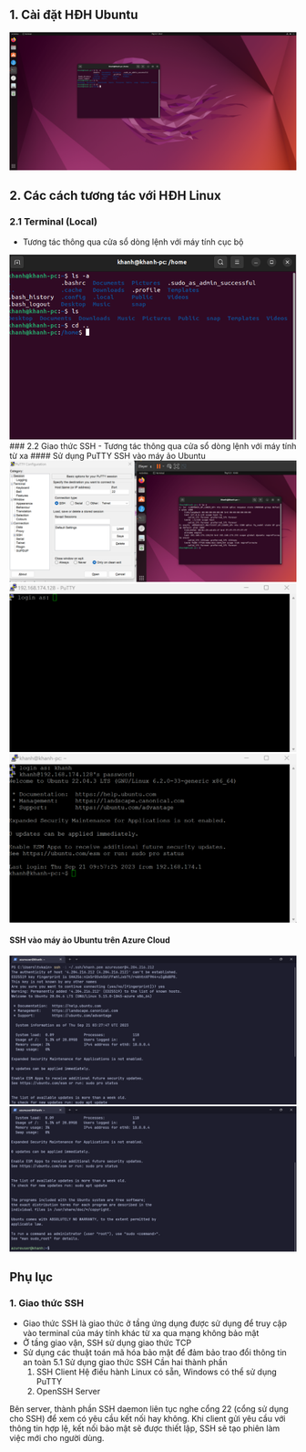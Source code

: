 
## 1. Cài đặt HĐH Ubuntu
<img src="./img/0-ubuntu.png" />

## 2. Các cách tương tác với HĐH Linux 
### 2.1 Terminal (Local)
- Tương tác thông qua cửa sổ dòng lệnh với máy tính cục bộ
<img src="./img/1-terminal.png" />
### 2.2 Giao thức SSH 
- Tương tác thông qua cửa sổ dòng lệnh với máy tính từ xa
#### Sử dụng PuTTY SSH vào máy ảo Ubuntu 
<img src="./img/2-putty-1.png" />
<img src="./img/3-putty-2.png" />
<img src="./img/4-putty-3.png" />

#### SSH vào máy ảo Ubuntu trên Azure Cloud

<img src="./img/5-azure-1.png" />
<img src="./img/6-azure-2.png" />

## Phụ lục
### 1. Giao thức SSH 
- Giao thức SSH là giao thức ở tầng ứng dụng được sử dụng để truy cập vào terminal của máy tính khác từ xa qua mạng không bảo mật 
- Ở tầng giao vận, SSH sử dụng giao thức TCP
- Sử dụng các thuật toán mã hóa bảo mật để đảm bảo trao đổi thông tin an toàn 
5.1 Sử dụng giao thức SSH 
Cần hai thành phần
	1. SSH Client
	Hệ điều hành Linux có sẵn, Windows có thể sử dụng PuTTY 
	2. OpenSSH Server  

Bên server, thành phần SSH daemon liên tục nghe cổng 22 (cổng sử dụng cho SSH) để xem có yêu cầu kết nối hay không. Khi client gửi yêu cầu với thông tin hợp lệ, kết nối bảo mật sẽ được thiết lập, SSH sẽ tạo phiên làm việc mới cho người dùng. 